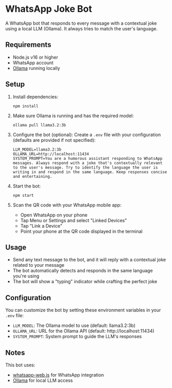 # WhatsApp Joke Bot

A WhatsApp bot that responds to every message with a contextual joke using a local LLM (Ollama). It always tries to match the user's language.

## Requirements

- Node.js v16 or higher
- WhatsApp account
- [Ollama](https://ollama.ai/) running locally

## Setup

1. Install dependencies:
   ```
   npm install
   ```

2. Make sure Ollama is running and has the required model:
   ```
   ollama pull llama3.2:3b
   ```

3. Configure the bot (optional):
   Create a `.env` file with your configuration (defaults are provided if not specified):
   ```
   LLM_MODEL=llama3.2:3b
   OLLAMA_URL=http://localhost:11434
   SYSTEM_PROMPT=You are a humorous assistant responding to WhatsApp messages. Always respond with a joke that's contextually relevant to the user's message. Try to identify the language the user is writing in and respond in the same language. Keep responses concise and entertaining.
   ```

4. Start the bot:
   ```
   npm start
   ```

5. Scan the QR code with your WhatsApp mobile app:
   - Open WhatsApp on your phone
   - Tap Menu or Settings and select "Linked Devices"
   - Tap "Link a Device"
   - Point your phone at the QR code displayed in the terminal

## Usage

- Send any text message to the bot, and it will reply with a contextual joke related to your message
- The bot automatically detects and responds in the same language you're using
- The bot will show a "typing" indicator while crafting the perfect joke

## Configuration

You can customize the bot by setting these environment variables in your `.env` file:

- `LLM_MODEL`: The Ollama model to use (default: llama3.2:3b)
- `OLLAMA_URL`: URL for the Ollama API (default: http://localhost:11434)
- `SYSTEM_PROMPT`: System prompt to guide the LLM's responses

## Notes

This bot uses:
- [whatsapp-web.js](https://github.com/pedroslopez/whatsapp-web.js) for WhatsApp integration
- [Ollama](https://ollama.ai/) for local LLM access